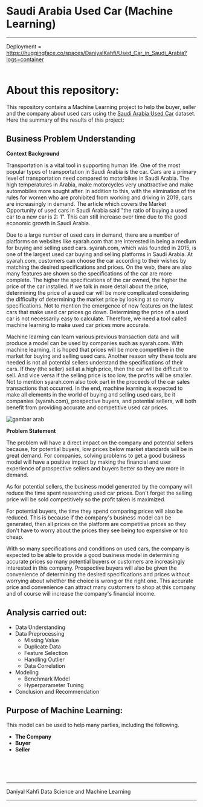 # Saudi Arabia Used Car (Machine Learning)
*****
Deployment = https://huggingface.co/spaces/DaniyalKahfi/Used_Car_in_Saudi_Arabia?logs=container <br>
<br>
# About this repository:

This repository contains a Machine Learning project to help the buyer, seller and the company about used cars using the [Saudi Arabia Used Car](https://www.kaggle.com/datasets/turkibintalib/saudi-arabia-used-cars-dataset) dataset.<br>
Here the summary of the results of this project:
## **Business Problem Understanding**

**Context**
**Background**

Transportation is a vital tool in supporting human life. One of the most popular types of transportation in Saudi Arabia is the car. Cars are a primary level of transportation need compared to motorbikes in Saudi Arabia. The high temperatures in Arabia, make motorcycles very unattractive and make automobiles more sought after. In addition to this, with the elimination of the rules for women who are prohibited from working and driving in 2019, cars are increasingly in demand. The article which covers the Market Opportunity of used cars in Saudi Arabia said "the ratio of buying a used car to a new car is 2: 1". This can still increase over time due to the good economic growth in Saudi Arabia.

Due to a large number of used cars in demand, there are a number of platforms on websites like syarah.com that are interested in being a medium for buying and selling used cars. syarah.com, which was founded in 2015, is one of the largest used car buying and selling platforms in Saudi Arabia. At syarah.com, customers can choose the car according to their wishes by matching the desired specifications and prices. On the web, there are also many features are shown so the specifications of the car are more complete. The higher the specifications of the car owned, the higher the price of the car installed. If we talk in more detail about the price, determining the price of a used car will be more complicated considering the difficulty of determining the market price by looking at so many specifications. Not to mention the emergence of new features on the latest cars that make used car prices go down. Determining the price of a used car is not necessarily easy to calculate. Therefore, we need a tool called machine learning to make used car prices more accurate.

Machine learning can learn various previous transaction data and will produce a model can be used by companies such as syarah.com. With machine learning, it is hoped that prices will be more competitive in the market for buying and selling used cars. Another reason why these tools are needed is not all potential sellers understand the specifications of their cars. If they (the seller) sell at a high price, then the car will be difficult to sell. And vice versa if the selling price is too low, the profits will be smaller. Not to mention syarah.com also took part in the proceeds of the car sales transactions that occurred. In the end, machine learning is expected to make all elements in the world of buying and selling used cars, be it companies (syarah.com), prospective buyers, and potential sellers, will both benefit from providing accurate and competitive used car prices.

![gambar arab](https://media.architecturaldigest.in/wp-content/uploads/2019/05/saudi-saudi-arabia-residency-permanent-residence-expats.jpg)

**Problem Statement**

The problem will have a direct impact on the company and potential sellers because, for potential buyers, low prices below market standards will be in great demand. For companies, solving problems to get a good business model will have a positive impact by making the financial and user experience of prospective sellers and buyers better so they are more in demand.

As for potential sellers, the business model generated by the company will reduce the time spent researching used car prices. Don't forget the selling price will be sold competitively so the profit taken is maximized.

For potential buyers, the time they spend comparing prices will also be reduced. This is because if the company's business model can be generated, then all prices on the platform are competitive prices so they don't have to worry about the prices they see being too expensive or too cheap.

With so many specifications and conditions on used cars, the company is expected to be able to provide a good business model in determining accurate prices so many potential buyers or customers are increasingly interested in this company. Prospective buyers will also be given the convenience of determining the desired specifications and prices without worrying about whether the choice is wrong or the right one. This accurate price and convenience can attract many customers to shop at this company and of course will increase the company's financial income.

## **Analysis carried out:**

- Data Understanding
- Data Preprocessing
  - Missing Value
  - Duplicate Data
  - Feature Selection
  - Handling Outlier
  - Data Correlation
- Modeling
  - Benchmark Model
  - Hyperparameter Tuning
- Conclusion and Recommendation

## **Purpose of Machine Learning:**

This model can be used to help many parties, including the following.

- **The Company**
- **Buyer**
- **Seller**
<br>
<br>
<br>

****
Daniyal Kahfi Data Science and Machine Learning
****

